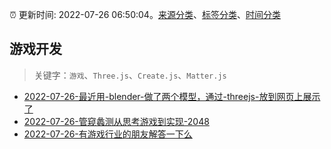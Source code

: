 :alarm_clock: 更新时间: 2022-07-26 06:50:04。[来源分类](../README.md)、[标签分类](../TAGS.md)、[时间分类](../TIMELINE.md)

## 游戏开发


> 关键字：`游戏`、`Three.js`、`Create.js`、`Matter.js`



- [2022-07-26-最近用-blender-做了两个模型，通过-threejs-放到网页上展示了](https://www.v2ex.com/t/868780) 
- [2022-07-26-管窥蠡测从思考游戏到实现-2048](https://www.v2ex.com/t/868773) 
- [2022-07-26-有游戏行业的朋友解答一下么](https://www.v2ex.com/t/868743) 